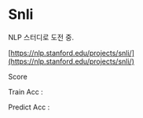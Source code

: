 # Snli

NLP 스터디로 도전 중.

[https://nlp.stanford.edu/projects/snli/](https://nlp.stanford.edu/projects/snli/)

Score

Train Acc :  


Predict Acc : 